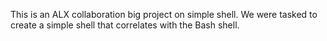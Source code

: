 This is an ALX collaboration big project on simple shell. We were tasked to create a simple shell that correlates with the Bash shell.
